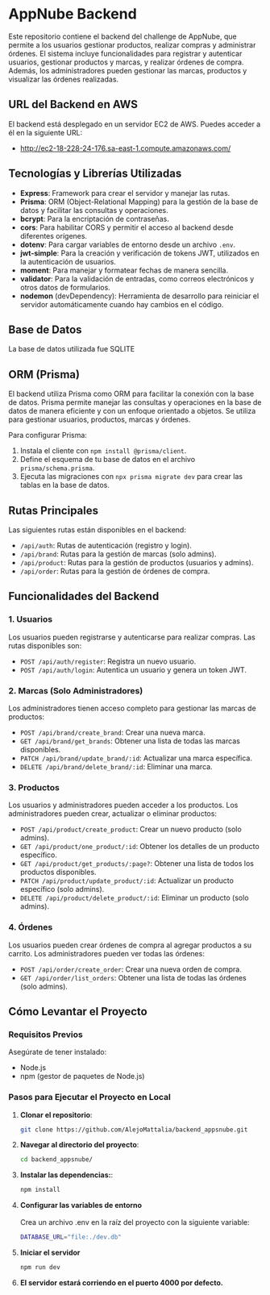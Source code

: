 # AppNube Backend

Este repositorio contiene el backend del challenge de AppNube, que permite a los usuarios gestionar productos, realizar compras y administrar órdenes. El sistema incluye funcionalidades para registrar y autenticar usuarios, gestionar productos y marcas, y realizar órdenes de compra. Además, los administradores pueden gestionar las marcas, productos y visualizar las órdenes realizadas.



## URL del Backend en AWS

El backend está desplegado en un servidor EC2 de AWS. Puedes acceder a él en la siguiente URL:

- http://ec2-18-228-24-176.sa-east-1.compute.amazonaws.com/

## Tecnologías y Librerías Utilizadas

- **Express**: Framework para crear el servidor y manejar las rutas.
- **Prisma**: ORM (Object-Relational Mapping) para la gestión de la base de datos y facilitar las consultas y operaciones.
- **bcrypt**: Para la encriptación de contraseñas.
- **cors**: Para habilitar CORS y permitir el acceso al backend desde diferentes orígenes.
- **dotenv**: Para cargar variables de entorno desde un archivo `.env`.
- **jwt-simple**: Para la creación y verificación de tokens JWT, utilizados en la autenticación de usuarios.
- **moment**: Para manejar y formatear fechas de manera sencilla.
- **validator**: Para la validación de entradas, como correos electrónicos y otros datos de formularios.
- **nodemon** (devDependency): Herramienta de desarrollo para reiniciar el servidor automáticamente cuando hay cambios en el código.

## Base de Datos
La base de datos utilizada fue SQLITE

## ORM (Prisma)

El backend utiliza Prisma como ORM para facilitar la conexión con la base de datos. Prisma permite manejar las consultas y operaciones en la base de datos de manera eficiente y con un enfoque orientado a objetos. Se utiliza para gestionar usuarios, productos, marcas y órdenes.

Para configurar Prisma:
1. Instala el cliente con `npm install @prisma/client`.
2. Define el esquema de tu base de datos en el archivo `prisma/schema.prisma`.
3. Ejecuta las migraciones con `npx prisma migrate dev` para crear las tablas en la base de datos.

## Rutas Principales

Las siguientes rutas están disponibles en el backend:

- `/api/auth`: Rutas de autenticación (registro y login).
- `/api/brand`: Rutas para la gestión de marcas (solo admins).
- `/api/product`: Rutas para la gestión de productos (usuarios y admins).
- `/api/order`: Rutas para la gestión de órdenes de compra.


## Funcionalidades del Backend

### 1. **Usuarios**

Los usuarios pueden registrarse y autenticarse para realizar compras. Las rutas disponibles son:
- `POST /api/auth/register`: Registra un nuevo usuario.
- `POST /api/auth/login`: Autentica un usuario y genera un token JWT.

### 2. **Marcas (Solo Administradores)**

Los administradores tienen acceso completo para gestionar las marcas de productos:
- `POST /api/brand/create_brand`: Crear una nueva marca.
- `GET /api/brand/get_brands`: Obtener una lista de todas las marcas disponibles.
- `PATCH /api/brand/update_brand/:id`: Actualizar una marca específica.
- `DELETE /api/brand/delete_brand/:id`: Eliminar una marca.

### 3. **Productos**

Los usuarios y administradores pueden acceder a los productos. Los administradores pueden crear, actualizar o eliminar productos:
- `POST /api/product/create_product`: Crear un nuevo producto (solo admins).
- `GET /api/product/one_product/:id`: Obtener los detalles de un producto específico.
- `GET /api/product/get_products/:page?`: Obtener una lista de todos los productos disponibles.
- `PATCH /api/product/update_product/:id`: Actualizar un producto específico (solo admins).
- `DELETE /api/product/delete_product/:id`: Eliminar un producto (solo admins).

### 4. **Órdenes**

Los usuarios pueden crear órdenes de compra al agregar productos a su carrito. Los administradores pueden ver todas las órdenes:
- `POST /api/order/create_order`: Crear una nueva orden de compra.
- `GET /api/order/list_orders`: Obtener una lista de todas las órdenes (solo admins).


## Cómo Levantar el Proyecto

### Requisitos Previos

Asegúrate de tener instalado:
- Node.js
- npm (gestor de paquetes de Node.js)

### Pasos para Ejecutar el Proyecto en Local

1. **Clonar el repositorio**:
   ```bash
   git clone https://github.com/AlejoMattalia/backend_appsnube.git

2. **Navegar al directorio del proyecto**:
   ```bash
   cd backend_appsnube/

3. **Instalar las dependencias:**:
   ```bash
   npm install

4. **Configurar las variables de entorno** <br><br>
   Crea un archivo .env en la raíz del proyecto con la siguiente variable:

   ```bash
   DATABASE_URL="file:./dev.db"

5. **Iniciar el servidor**
   ```bash
   npm run dev

6. **El servidor estará corriendo en el puerto 4000 por defecto.**   





    